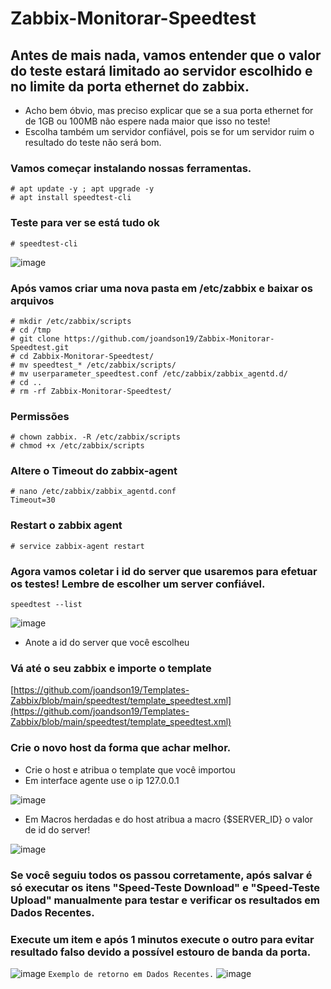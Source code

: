 # Zabbix-Monitorar-Speedtest
## Antes de mais nada, vamos entender que o valor do teste estará limitado ao servidor escolhido e no limite da porta ethernet do zabbix.
* Acho bem óbvio, mas preciso explicar que se a sua porta ethernet for de 1GB ou 100MB não espere nada maior que isso no teste!
* Escolha também um servidor confiável, pois se for um servidor ruim o resultado do teste não será bom.
  
### Vamos começar instalando nossas ferramentas.
```
# apt update -y ; apt upgrade -y
# apt install speedtest-cli
```
### Teste para ver se está tudo ok
```
# speedtest-cli
```
![image](https://github.com/joandson19/Zabbix-Monitorar-Speedtest/assets/36518985/0a99bcd5-381b-4862-a10b-07f20bf5e188)

### Após vamos criar uma nova pasta em /etc/zabbix e baixar os arquivos
```
# mkdir /etc/zabbix/scripts
# cd /tmp
# git clone https://github.com/joandson19/Zabbix-Monitorar-Speedtest.git
# cd Zabbix-Monitorar-Speedtest/
# mv speedtest_* /etc/zabbix/scripts/
# mv userparameter_speedtest.conf /etc/zabbix/zabbix_agentd.d/
# cd ..
# rm -rf Zabbix-Monitorar-Speedtest/
```
### Permissões
```
# chown zabbix. -R /etc/zabbix/scripts
# chmod +x /etc/zabbix/scripts
```
### Altere o Timeout do zabbix-agent
```
# nano /etc/zabbix/zabbix_agentd.conf
Timeout=30
```
### Restart o zabbix agent
```
# service zabbix-agent restart
```
### Agora vamos coletar i id do server que usaremos para efetuar os testes! Lembre de escolher um server confiável. 
```
speedtest --list
```
![image](https://github.com/joandson19/Zabbix-Monitorar-Speedtest/assets/36518985/3ec3c3c3-abf1-4e56-b310-9380e4d34b31)

* Anote a id do server que você escolheu

### Vá até o seu zabbix e importe o template 
[https://github.com/joandson19/Templates-Zabbix/blob/main/speedtest/template_speedtest.xml](https://github.com/joandson19/Templates-Zabbix/blob/main/speedtest/template_speedtest.xml)
### Crie o novo host da forma que achar melhor.

* Crie o host e atribua o template que você importou 
* Em interface agente use o ip 127.0.0.1

![image](https://github.com/joandson19/Zabbix-Monitorar-Speedtest/assets/36518985/44d20f22-86e7-415f-9fbf-d72439226869)

* Em Macros herdadas e do host atribua a macro {$SERVER_ID} o valor de id do server! 

![image](https://github.com/joandson19/Zabbix-Monitorar-Speedtest/assets/36518985/55491399-ebd2-49df-9662-3182dd82b7d9)

### Se você seguiu todos os passou corretamente, após salvar é só executar os itens "Speed-Teste Download" e "Speed-Teste Upload" manualmente para testar e verificar os resultados em Dados Recentes.
### Execute um item e após 1 minutos execute o outro para evitar resultado falso devido a possível estouro de banda da porta.
![image](https://github.com/joandson19/Zabbix-Monitorar-Speedtest/assets/36518985/49361849-966e-4093-a3cd-655af64c6efa)
``
Exemplo de retorno em Dados Recentes.
``
![image](https://github.com/joandson19/Zabbix-Monitorar-Speedtest/assets/36518985/4eb23cea-b592-460b-b01b-271a5c41d41d)
